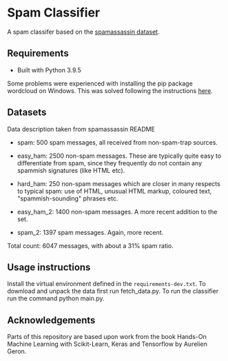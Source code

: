 # Spam Classifier

A spam classifer based on the [spamassassin dataset](https://spamassassin.apache.org/old/publiccorpus/).

## Requirements

* Built with Python 3.9.5

Some problems were experienced with installing the pip package wordcloud on Windows.  This was solved following the instructions [here](https://shuchanel.com/resolve-python-pip-error-microsoft-visual-c-14-0-or-greater-is-required/).

## Datasets

Data description taken from spamassassin README

  - spam: 500 spam messages, all received from non-spam-trap sources.

  - easy_ham: 2500 non-spam messages.  These are typically quite easy to
    differentiate from spam, since they frequently do not contain any spammish
    signatures (like HTML etc).

  - hard_ham: 250 non-spam messages which are closer in many respects to
    typical spam: use of HTML, unusual HTML markup, coloured text,
    "spammish-sounding" phrases etc.

  - easy_ham_2: 1400 non-spam messages.  A more recent addition to the set.

  - spam_2: 1397 spam messages.  Again, more recent.

Total count: 6047 messages, with about a 31% spam ratio.

## Usage instructions

Install the virtual environment defined in the `requirements-dev.txt`.
To download and unpack the data first run fetch_data.py.
To run the classifier run the command python main.py.

## Acknowledgements

Parts of this repository are based upon work from the book Hands-On Machine Learning with Scikit-Learn, Keras and Tensorflow by Aurelien Geron.
